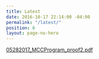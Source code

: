 ```yaml
---
title: Latest
date: 2016-10-17 22:14:00 -04:00
permalink: "/latest/"
position: 6
layout: page-no-hero
---
```


[05282017_MCCProgram_proof2.pdf](/uploads/05282017_MCCProgram_proof2.pdf)